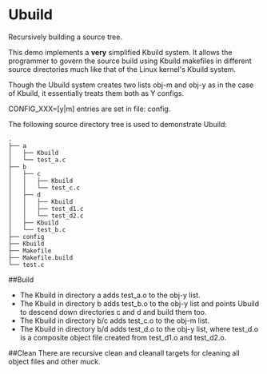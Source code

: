 # Ubuild
Recursively building a source tree.

This demo implements a __very__ simplified Kbuild system.
It allows the programmer to govern the source build using Kbuild
makefiles in different source directories much like that of the Linux kernel's
Kbuild system.

Though the Ubuild system creates two lists obj-m and obj-y as in the case of
Kbuild, it essentially treats them both as Y configs.

CONFIG_XXX=[y|m] entries are set in file: config.

The following source directory tree is used to demonstrate Ubuild:

```
.
├── a
│   ├── Kbuild
│   └── test_a.c
├── b
│   ├── c
│   │   ├── Kbuild
│   │   └── test_c.c
│   ├── d
│   │   ├── Kbuild
│   │   ├── test_d1.c
│   │   └── test_d2.c
│   ├── Kbuild
│   └── test_b.c
├── config
├── Kbuild
├── Makefile
├── Makefile.build
└── test.c
```

##Build
- The Kbuild in directory a adds test_a.o to the obj-y list.
- The Kbuild in directory b adds test_b.o to the obj-y list and
  points Ubuild to descend down directories c and d and build them too.
- The Kbuild in directory b/c adds test_c.o to the obj-m list.
- The Kbuild in directory b/d adds test_d.o to the obj-y list, where
  test_d.o is a composite object file created from test_d1.o and test_d2.o.

##Clean
There are recursive clean and cleanall targets for cleaning all object files
and other muck.

